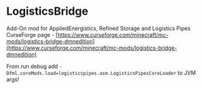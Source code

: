# LogisticsBridge
Add-On mod for AppliedEnergistics, Refined Storage and Logistics Pipes  
CurseForge page - [https://www.curseforge.com/minecraft/mc-mods/logistics-bridge-dmnedition](https://www.curseforge.com/minecraft/mc-mods/logistics-bridge-dmnedition)

From run debug add ```-Dfml.coreMods.load=logisticspipes.asm.LogisticsPipesCoreLoader``` to JVM args!
